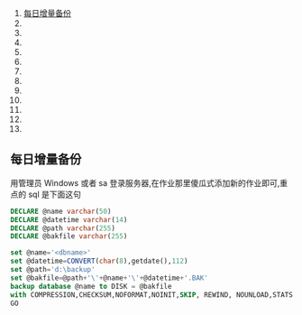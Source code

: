 
1. [每日增量备份](#)
1. [](#)
1. [](#)
1. [](#)
1. [](#)
1. [](#)
1. [](#)
1. [](#)
1. [](#)
1. [](#)
1. [](#)
1. [](#)
1. [](#)

## 每日增量备份

用管理员 Windows 或者 sa 登录服务器,在作业那里傻瓜式添加新的作业即可,重点的 sql 是下面这句
```sql
DECLARE @name varchar(50)
DECLARE @datetime varchar(14)
DECLARE @path varchar(255)
DECLARE @bakfile varchar(255)

set @name='<dbname>'
set @datetime=CONVERT(char(8),getdate(),112)
set @path='d:\backup'
set @bakfile=@path+'\'+@name+'\'+@datetime+'.BAK'
backup database @name to DISK = @bakfile
with COMPRESSION,CHECKSUM,NOFORMAT,NOINIT,SKIP, REWIND, NOUNLOAD,STATS = 10;
GO
```